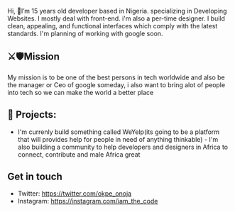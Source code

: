 
Hi, 👋I’m 15 years old developer based in Nigeria. specializing in Developing Websites. I mostly deal with front-end. i'm also a per-time designer. I build clean, appealing, and functional interfaces which comply with the latest standards. I'm planning of working with google soon.
## ⚔️🛡Mission
My mission is to be one of the best persons in tech worldwide and also be the manager or Ceo of google someday, i also want to bring alot of people into tech so we can make the world a better place 

## 🌱 Projects: 
- I'm currenly build something called WeYelp(its going to be a platform that will provides help for people in need of anything thinkable)                             - I'm also building a community to help developers and designers in Africa to connect, contribute and male Africa great

## Get in touch
- Twitter: https://twitter.com/okpe_onoja
- Instagram: https://instagram.com/iam_the_code

